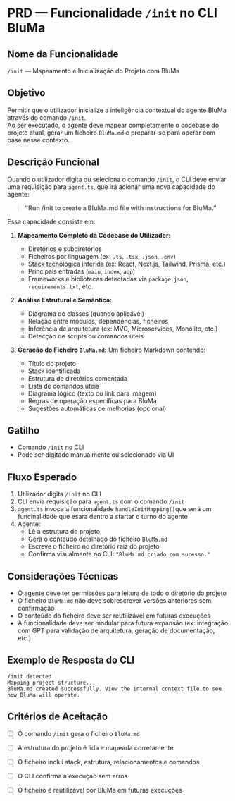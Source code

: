 # PRD — Funcionalidade `/init` no CLI BluMa

## Nome da Funcionalidade
`/init` — Mapeamento e Inicialização do Projeto com BluMa

## Objetivo
Permitir que o utilizador inicialize a inteligência contextual do agente BluMa através do comando `/init`.  
Ao ser executado, o agente deve mapear completamente o codebase do projeto atual, gerar um ficheiro `BluMa.md` e preparar-se para operar com base nesse contexto.

## Descrição Funcional
Quando o utilizador digita ou seleciona o comando `/init`, o CLI deve enviar uma requisição para `agent.ts`, que irá acionar uma nova capacidade do agente:

> **"Run /init to create a BluMa.md file with instructions for BluMa."**

Essa capacidade consiste em:

1. **Mapeamento Completo da Codebase do Utilizador:**
   - Diretórios e subdiretórios
   - Ficheiros por linguagem (ex: `.ts`, `.tsx`, `.json`, `.env`)
   - Stack tecnológica inferida (ex: React, Next.js, Tailwind, Prisma, etc.)
   - Principais entradas (`main`, `index`, `app`)
   - Frameworks e bibliotecas detectadas via `package.json`, `requirements.txt`, etc.

2. **Análise Estrutural e Semântica:**
   - Diagrama de classes (quando aplicável)
   - Relação entre módulos, dependências, ficheiros
   - Inferência de arquitetura (ex: MVC, Microservices, Monólito, etc.)
   - Detecção de scripts ou comandos úteis

3. **Geração do Ficheiro `BluMa.md`:**
   Um ficheiro Markdown contendo:
   - Título do projeto
   - Stack identificada
   - Estrutura de diretórios comentada
   - Lista de comandos úteis
   - Diagrama lógico (texto ou link para imagem)
   - Regras de operação específicas para BluMa
   - Sugestões automáticas de melhorias (opcional)

## Gatilho
- Comando `/init` no CLI
- Pode ser digitado manualmente ou selecionado via UI

## Fluxo Esperado

1. Utilizador digita `/init` no CLI
2. CLI envia requisição para `agent.ts` com o comando `/init`
3. `agent.ts` invoca a funcionalidade `handleInitMapping()`que será um funcinalidade que esara dentro a startar o turno do agente 
4. Agente:
   - Lê a estrutura do projeto
   - Gera o conteúdo detalhado do ficheiro `BluMa.md`
   - Escreve o ficheiro no diretório raiz do projeto
   - Confirma visualmente no CLI: `"BluMa.md criado com sucesso."`

## Considerações Técnicas
- O agente deve ter permissões para leitura de todo o diretório do projeto
- O ficheiro `BluMa.md` não deve sobrescrever versões anteriores sem confirmação
- O conteúdo do ficheiro deve ser reutilizável em futuras execuções
- A funcionalidade deve ser modular para futura expansão (ex: integração com GPT para validação de arquitetura, geração de documentação, etc.)

## Exemplo de Resposta do CLI
```
/init detected.
Mapping project structure...
BluMa.md created successfully. View the internal context file to see how BluMa will operate.
```

## Critérios de Aceitação

- [ ] O comando `/init` gera o ficheiro `BluMa.md`
- [ ] A estrutura do projeto é lida e mapeada corretamente
- [ ] O ficheiro inclui stack, estrutura, relacionamentos e comandos
- [ ] O CLI confirma a execução sem erros
- [ ] O ficheiro é reutilizável por BluMa em futuras execuções


